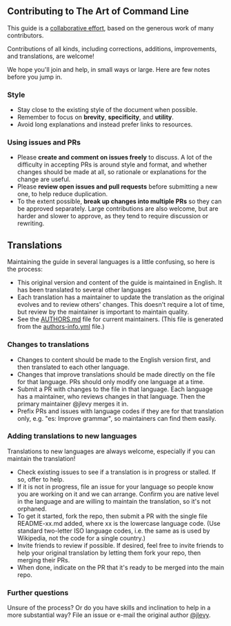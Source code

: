 ## Contributing to The Art of Command Line

This guide is a [collaborative effort](AUTHORS.md), based on the generous work of many contributors.

Contributions of all kinds, including corrections, additions, improvements, and translations, are welcome!

We hope you'll join and help, in small ways or large.
Here are few notes before you jump in.

### Style

- Stay close to the existing style of the document when possible.
- Remember to focus on **brevity**, **specificity**, and **utility**.
- Avoid long explanations and instead prefer links to resources.

### Using issues and PRs

- Please **create and comment on issues freely** to discuss. A lot of the difficulty in accepting PRs is around style and format, and whether changes should be made at all, so rationale or explanations for the change are useful.
- Please **review open issues and pull requests** before submitting a new one, to help reduce duplication.
- To the extent possible, **break up changes into multiple PRs** so they can be approved separately. Large contributions are also welcome, but are harder and slower to approve, as they tend to require discussion or rewriting.


## Translations

Maintaining the guide in several languages is a little confusing, so here is the process:

- This original version and content of the guide is maintained in English. It has been translated to several other languages
- Each translation has a maintainer to update the translation as the original evolves and to review others' changes. This doesn't require a lot of time, but review by the maintainer is important to maintain quality.
- See the [AUTHORS.md](AUTHORS.md) file for current maintainers. (This file is generated from the [authors-info.yml](admin/authors-info.yml) file.)

### Changes to translations

- Changes to content should be made to the English version first, and then translated to each other language.
- Changes that improve translations should be made directly on the file for that language. PRs should only modify one language at a time.
- Submit a PR with changes to the file in that language. Each language has a maintainer, who reviews changes in that language. Then the primary maintainer @jlevy merges it in.
- Prefix PRs and issues with language codes if they are for that translation only, e.g. "es: Improve grammar", so maintainers can find them easily.

### Adding translations to new languages

Translations to new languages are always welcome, especially if you can maintain the translation!

- Check existing issues to see if a translation is in progress or stalled. If so, offer to help.
- If it is not in progress, file an issue for your language so people know you are working on it and we can arrange. Confirm you are native level in the language and are willing to maintain the translation, so it's not orphaned.
- To get it started, fork the repo, then submit a PR with the single file README-xx.md added, where xx is the lowercase language code. (Use standard two-letter ISO language codes, i.e. the same as is used by Wikipedia, not the code for a single country.)
- Invite friends to review if possible. If desired, feel free to invite friends to help your original translation by letting them fork your repo, then merging their PRs.
- When done, indicate on the PR that it's ready to be merged into the main repo.

### Further questions

Unsure of the process?
Or do you have skills and inclination to help in a more substantial way?
File an issue or e-mail the original author [@jlevy](https://github.com/jlevy).
